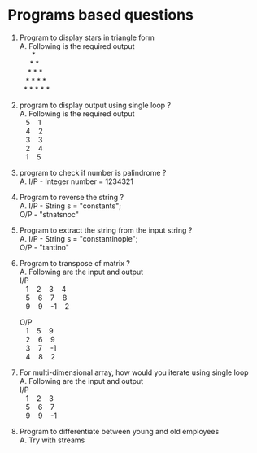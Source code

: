 # Programs based questions

1. Program to display stars in triangle form <br>
A. Following is the required output <br>
&nbsp;&nbsp;&nbsp;&nbsp;&nbsp; * <br>
&nbsp;&nbsp;&nbsp;&nbsp;      *   * <br>
&nbsp;&nbsp;&nbsp;     *   *   * <br>
&nbsp;&nbsp;   *   *   *   * <br>
&nbsp; *   *   *   *   * <br>

2. program to display output using single loop ? <br>
A. Following is the required output  <br>
&nbsp;&nbsp; 5 &nbsp;&nbsp; 1 <br>
&nbsp;&nbsp; 4 &nbsp;&nbsp; 2 <br>
&nbsp;&nbsp; 3 &nbsp;&nbsp; 3 <br>
&nbsp;&nbsp; 2 &nbsp;&nbsp; 4 <br>
&nbsp;&nbsp; 1 &nbsp;&nbsp; 5 <br>

3. program to check if number is palindrome ? <br>
A. I/P - Integer number = 1234321

4. Program to reverse the string ? <br>
A. I/P - String s = "constants"; <br>
   O/P - "stnatsnoc"

5. Program to extract the string from the input string ? <br>
A. I/P - String s = "constantinople"; <br>
   O/P - "tantino"

6. Program to transpose of matrix ? <br>
A. Following are the input and output <br>
   I/P <br>
   &nbsp;&nbsp; 1 &nbsp;&nbsp; 2 &nbsp;&nbsp; 3 &nbsp;&nbsp; 4 <br>
   &nbsp;&nbsp; 5 &nbsp;&nbsp; 6 &nbsp;&nbsp; 7 &nbsp;&nbsp; 8 <br>
   &nbsp;&nbsp; 9 &nbsp;&nbsp; 9 &nbsp;&nbsp; -1 &nbsp;&nbsp; 2 <br>

   O/P <br>
   &nbsp;&nbsp; 1 &nbsp;&nbsp; 5 &nbsp;&nbsp; 9 <br>
   &nbsp;&nbsp; 2 &nbsp;&nbsp; 6 &nbsp;&nbsp; 9 <br>
   &nbsp;&nbsp; 3 &nbsp;&nbsp; 7 &nbsp;&nbsp; -1 <br>
   &nbsp;&nbsp; 4 &nbsp;&nbsp; 8 &nbsp;&nbsp; 2 <br>

7. For multi-dimensional array, how would you iterate using single loop <br>
A. Following are the input and output <br>
   I/P <br>
   &nbsp;&nbsp; 1 &nbsp;&nbsp; 2 &nbsp;&nbsp; 3 <br>
   &nbsp;&nbsp; 5 &nbsp;&nbsp; 6 &nbsp;&nbsp; 7 <br>
   &nbsp;&nbsp; 9 &nbsp;&nbsp; 9 &nbsp;&nbsp; -1 <br>

8. Program to differentiate between young and old employees <br>
A. Try with streams
